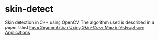 skin-detect
===========

Skin detection in C++ using OpenCV. The algorithm used is described in a paper titled [Face Segmentation Using Skin-Color
Map in Videophone Applications](http://www.ee.cuhk.edu.hk/~knngan/TCSVT_v9_n4_p551-564.pdf)
